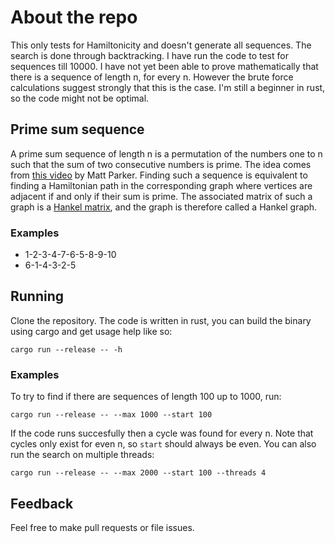 # About the repo
This only tests for Hamiltonicity and doesn't generate all sequences. The search is done through backtracking. I have run the code to test for sequences till 10000.
I have not yet been able to prove mathematically that there is a sequence of length n, for every n. However the brute force calculations suggest strongly that this is
the case. I'm still a beginner in rust, so the code might not be optimal.

## Prime sum sequence
A prime sum sequence of length n is a permutation of the numbers one to n such that the sum of two consecutive numbers is prime. The idea comes from 
[this video](https://www.youtube.com/watch?v=AXfl_e33Gt4)
by Matt Parker. Finding such a sequence is equivalent to finding a Hamiltonian path in the corresponding graph where vertices are adjacent if and only
if their sum is prime. The associated matrix of such a graph is a [Hankel matrix](https://encyclopediaofmath.org/wiki/Hankel_matrix), and the graph is therefore called
a Hankel graph.

### Examples
- 1-2-3-4-7-6-5-8-9-10
- 6-1-4-3-2-5

## Running
Clone the repository. The code is written in rust, you can build the binary using cargo and get usage help like so:
```
cargo run --release -- -h
```
### Examples
To try to find if there are sequences of length 100 up to 1000, run:
```
cargo run --release -- --max 1000 --start 100
```
If the code runs succesfully then a cycle was found for every n. Note that cycles only exist for even n, so `start` should always be even.
You can also run the search on multiple threads: 
```
cargo run --release -- --max 2000 --start 100 --threads 4
```

## Feedback
Feel free to make pull requests or file issues.
